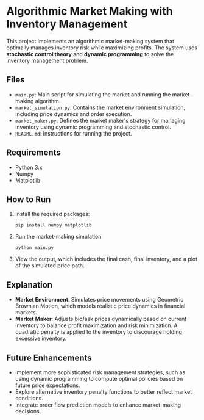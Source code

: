 # Algorithmic Market Making with Inventory Management

This project implements an algorithmic market-making system that optimally manages inventory risk while maximizing profits. The system uses **stochastic control theory** and **dynamic programming** to solve the inventory management problem.

## Files
- `main.py`: Main script for simulating the market and running the market-making algorithm.
- `market_simulation.py`: Contains the market environment simulation, including price dynamics and order execution.
- `market_maker.py`: Defines the market maker's strategy for managing inventory using dynamic programming and stochastic control.
- `README.md`: Instructions for running the project.

## Requirements
- Python 3.x
- Numpy
- Matplotlib

## How to Run

1. Install the required packages:

    ```
    pip install numpy matplotlib
    ```

2. Run the market-making simulation:

    ```
    python main.py
    ```

3. View the output, which includes the final cash, final inventory, and a plot of the simulated price path.

## Explanation

- **Market Environment**: Simulates price movements using Geometric Brownian Motion, which models realistic price dynamics in financial markets.
- **Market Maker**: Adjusts bid/ask prices dynamically based on current inventory to balance profit maximization and risk minimization. A quadratic penalty is applied to the inventory to discourage holding excessive inventory.

## Future Enhancements

- Implement more sophisticated risk management strategies, such as using dynamic programming to compute optimal policies based on future price expectations.
- Explore alternative inventory penalty functions to better reflect market conditions.
- Integrate order flow prediction models to enhance market-making decisions.
